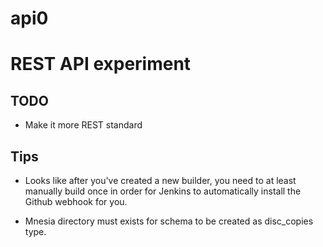 # api0
# REST API experiment

## TODO

- Make it more REST standard

## Tips

- Looks like after you've created a new builder, you need to at least manually build once in order for Jenkins to automatically install the Github webhook for you.

- Mnesia directory must exists for schema to be created as disc_copies type.
